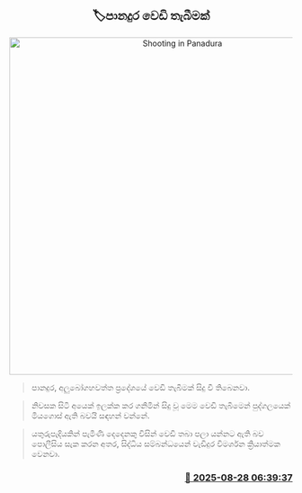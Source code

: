 <p align='center'><b><h2 align='center' title='Shooting in Panadura'>🏷පානදුර වෙඩි තැබීමක්</h2></b></p>
<p align='center'><img src='https://helakuru.sgp1.cdn.digitaloceanspaces.com/esana/images/lib/crime-death.jpg' width='600' alt='Shooting in Panadura'></p>

> පානදුර, අලුබෝගහවත්ත ප්‍රදේශයේ වෙඩි තැබීමක් සිදු වී තිබෙනවා.

> නිවසක සිටි අයෙක් ඉලක්ක කර ගනිමින් සිදු වූ මෙම වෙඩි තැබීමෙන් පුද්ගලයෙක් මියගොස් ඇති බවයි සඳහන් වන්නේ.

> යතුරුපැදියකින් පැමිණි දෙදෙනකු විසින් වෙඩි තබා පලා යන්නට ඇති බව පොලීසිය සැක කරන අතර, සිද්ධිය සම්බන්ධයෙන් වැඩිදුර විමර්ශන ක්‍රියාත්මක වෙනවා.



<h3 align='right'><a href='https://www.helakuru.lk/esana/p/113132/'>📅 2025-08-28 06:39:37</a></h3>
